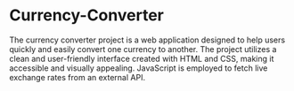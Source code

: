 # Currency-Converter
The currency converter project is a web application designed to help users quickly and easily convert one currency to another. The project utilizes a clean and user-friendly interface created with HTML and CSS, making it accessible and visually appealing. JavaScript is employed to fetch live exchange rates from an external API.
